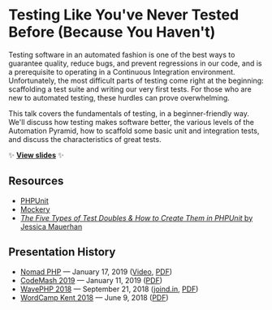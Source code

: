 # Testing Like You've Never Tested Before (Because You Haven't)

Testing software in an automated fashion is one of the best ways to guarantee quality, reduce bugs, and prevent regressions in our code, and is a prerequisite to operating in a Continuous Integration environment. Unfortunately, the most difficult parts of testing come right at the beginning: scaffolding a test suite and writing our very first tests. For those who are new to automated testing, these hurdles can prove overwhelming.

This talk covers the fundamentals of testing, in a beginner-friendly way. We'll discuss how testing makes software better, the various levels of the Automation Pyramid, how to scaffold some basic unit and integration tests, and discuss the characteristics of great tests.

:sparkles: **[View slides](http://stevegrunwell.github.io/intro-to-testing)** :sparkles:

## Resources

* [PHPUnit](https://phpunit.de/)
* [Mockery](http://docs.mockery.io/en/latest/)
* [_The Five Types of Test Doubles & How to Create Them in PHPUnit_ by Jessica Mauerhan](https://jmauerhan.wordpress.com/2018/10/04/the-5-types-of-test-doubles-and-how-to-create-them-in-phpunit/)

## Presentation History

* [Nomad PHP](https://nomadphp.com) — January 17, 2019 ([Video](https://nomadphp.com/video/225/testing-like-you-ve-never-tested-before-because-you-haven-t), [PDF](https://github.com/stevegrunwell/intro-to-testing/releases/download/nomad-php/slides.pdf))
* [CodeMash 2019](https://codemash.org) — January 11, 2019 ([PDF](https://github.com/stevegrunwell/intro-to-testing/releases/download/codemash-2019/slides.pdf))
* [WavePHP 2018](https://wavephp.com/) — September 21, 2018 ([joind.in](https://joind.in/talk/fc19f), [PDF](https://github.com/stevegrunwell/intro-to-testing/releases/download/wavephp-2018/slides.pdf))
* [WordCamp Kent 2018](https://2018.kent.wordcamp.org/) — June 9, 2018 ([PDF](https://github.com/stevegrunwell/intro-to-testing/releases/download/wordcamp-kent-2018/slides.pdf))
